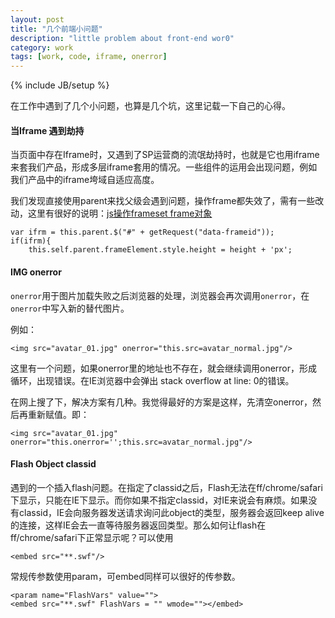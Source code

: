 ```yaml
---
layout: post
title: "几个前端小问题"
description: "little problem about front-end wor0"
category: work
tags: [work, code, iframe, onerror]
---
```

{% include JB/setup %}

在工作中遇到了几个小问题，也算是几个坑，这里记载一下自己的心得。

#### 当Iframe 遇到劫持

当页面中存在Iframe时，又遇到了SP运营商的流氓劫持时，也就是它也用iframe来套我们产品，形成多层iframe套用的情况。一些组件的运用会出现问题，例如我们产品中的iframe垮域自适应高度。  

我们发现直接使用parent来找父级会遇到问题，操作frame都失效了，需有一些改动，这里有很好的说明：[js操作frameset frame对象](http://lillian1205.iteye.com/blog/558057)

	var ifrm = this.parent.$("#" + getRequest("data-frameid"));
	if(ifrm){
		this.self.parent.frameElement.style.height = height + 'px';

#### IMG onerror

`onerror`用于图片加载失败之后浏览器的处理，浏览器会再次调用`onerror`，在`onerror`中写入新的替代图片。

例如：

	<img src="avatar_01.jpg" onerror="this.src=avatar_normal.jpg"/>

这里有一个问题，如果onerror里的地址也不存在，就会继续调用onerror，形成循环，出现错误。在IE浏览器中会弹出 stack overflow at line: 0的错误。

在网上搜了下，解决方案有几种。我觉得最好的方案是这样，先清空onerror，然后再重新赋值。即：

	<img src="avatar_01.jpg" onerror="this.onerror='';this.src=avatar_normal.jpg"/>
	
#### Flash Object classid 

遇到的一个插入flash问题。在指定了classid之后，Flash无法在ff/chrome/safari下显示，只能在IE下显示。而你如果不指定classid，对IE来说会有麻烦。如果没有classid，IE会向服务器发送请求询问此object的类型，服务器会返回keep alive的连接，这样IE会去一直等待服务器返回类型。那么如何让flash在ff/chrome/safari下正常显示呢？可以使用

	<embed src="**.swf"/>

常规传参数使用param，可embed同样可以很好的传参数。

	<param name="FlashVars" value="">
	<embed src="**.swf" FlashVars = "" wmode=""></embed>
